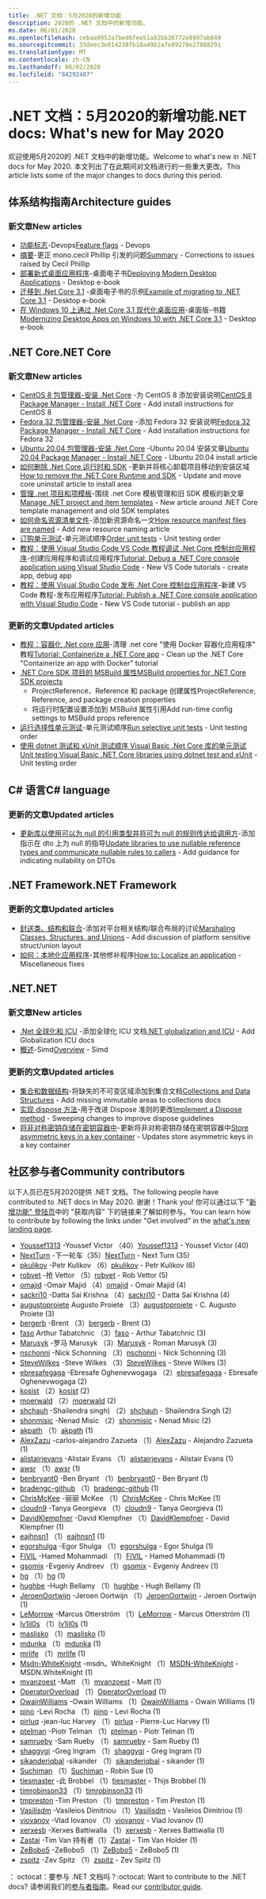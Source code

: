 ```yaml
---
title: .NET 文档：5月2020的新增功能
description: 2020的 .NET 文档中的新增功能。
ms.date: 06/01/2020
ms.openlocfilehash: cebaa9952a7bed6fee51a82bb26772e8997ab849
ms.sourcegitcommit: 33deec3e814238fb18a49b2a7e89278e27888291
ms.translationtype: MT
ms.contentlocale: zh-CN
ms.lasthandoff: 06/02/2020
ms.locfileid: "84292487"
---
```

# <a name="net-docs-whats-new-for-may-2020"></a><span data-ttu-id="4de28-103">.NET 文档：5月2020的新增功能</span><span class="sxs-lookup"><span data-stu-id="4de28-103">.NET docs: What's new for May 2020</span></span>

<span data-ttu-id="4de28-104">欢迎使用5月2020的 .NET 文档中的新增功能。</span><span class="sxs-lookup"><span data-stu-id="4de28-104">Welcome to what's new in .NET docs for May 2020.</span></span> <span data-ttu-id="4de28-105">本文列出了在此期间对文档进行的一些重大更改。</span><span class="sxs-lookup"><span data-stu-id="4de28-105">This article lists some of the major changes to docs during this period.</span></span>

## <a name="architecture-guides"></a><span data-ttu-id="4de28-106">体系结构指南</span><span class="sxs-lookup"><span data-stu-id="4de28-106">Architecture guides</span></span>

### <a name="new-articles"></a><span data-ttu-id="4de28-107">新文章</span><span class="sxs-lookup"><span data-stu-id="4de28-107">New articles</span></span>

- <span data-ttu-id="4de28-108">[功能标志](../architecture/cloud-native/feature-flags.md)-Devops</span><span class="sxs-lookup"><span data-stu-id="4de28-108">[Feature flags](../architecture/cloud-native/feature-flags.md) - Devops</span></span>
- <span data-ttu-id="4de28-109">[摘要](../architecture/cloud-native/summary.md)-更正 mono.cecil Phillip 引发的问题</span><span class="sxs-lookup"><span data-stu-id="4de28-109">[Summary](../architecture/cloud-native/summary.md) - Corrections to issues raised by Cecil Phillip</span></span>
- <span data-ttu-id="4de28-110">[部署新式桌面应用程序](../architecture/modernize-desktop/deploy-modern-applications.md)-桌面电子书</span><span class="sxs-lookup"><span data-stu-id="4de28-110">[Deploying Modern Desktop Applications](../architecture/modernize-desktop/deploy-modern-applications.md) - Desktop e-book</span></span>
- <span data-ttu-id="4de28-111">[迁移到 .Net Core 3.1](../architecture/modernize-desktop/example-migration-core.md) -桌面电子书的示例</span><span class="sxs-lookup"><span data-stu-id="4de28-111">[Example of migrating to .NET Core 3.1](../architecture/modernize-desktop/example-migration-core.md) - Desktop e-book</span></span>
- <span data-ttu-id="4de28-112">[在 Windows 10 上通过 .Net Core 3.1 现代化桌面应用](../architecture/modernize-desktop/index.md)-桌面版-书籍</span><span class="sxs-lookup"><span data-stu-id="4de28-112">[Modernizing Desktop Apps on Windows 10 with .NET Core 3.1](../architecture/modernize-desktop/index.md) - Desktop e-book</span></span>

## <a name="net-core"></a><span data-ttu-id="4de28-113">.NET Core</span><span class="sxs-lookup"><span data-stu-id="4de28-113">.NET Core</span></span>

### <a name="new-articles"></a><span data-ttu-id="4de28-114">新文章</span><span class="sxs-lookup"><span data-stu-id="4de28-114">New articles</span></span>

- <span data-ttu-id="4de28-115">[CentOS 8 包管理器-安装 .Net Core](../core/install/linux-package-manager-centos8.md) -为 CentOS 8 添加安装说明</span><span class="sxs-lookup"><span data-stu-id="4de28-115">[CentOS 8 Package Manager - Install .NET Core](../core/install/linux-package-manager-centos8.md) - Add install instructions for CentOS 8</span></span>
- <span data-ttu-id="4de28-116">[Fedora 32 包管理器-安装 .Net Core](../core/install/linux-package-manager-fedora32.md) -添加 Fedora 32 安装说明</span><span class="sxs-lookup"><span data-stu-id="4de28-116">[Fedora 32 Package Manager - Install .NET Core](../core/install/linux-package-manager-fedora32.md) - Add installation instructions for Fedora 32</span></span>
- <span data-ttu-id="4de28-117">[Ubuntu 20.04 包管理器-安装 .Net Core](../core/install/linux-package-manager-ubuntu-2004.md) -Ubuntu 20.04 安装文章</span><span class="sxs-lookup"><span data-stu-id="4de28-117">[Ubuntu 20.04 Package Manager - Install .NET Core](../core/install/linux-package-manager-ubuntu-2004.md) - Ubuntu 20.04 install article</span></span>
- <span data-ttu-id="4de28-118">[如何删除 .Net Core 运行时和 SDK](../core/install/remove-runtime-sdk-versions.md) -更新并将核心卸载项目移动到安装区域</span><span class="sxs-lookup"><span data-stu-id="4de28-118">[How to remove the .NET Core Runtime and SDK](../core/install/remove-runtime-sdk-versions.md) - Update and move core uninstall article to install area</span></span>
- <span data-ttu-id="4de28-119">[管理 .net 项目和项模板](../core/install/templates.md)-围绕 .net Core 模板管理和旧 SDK 模板的新文章</span><span class="sxs-lookup"><span data-stu-id="4de28-119">[Manage .NET project and item templates](../core/install/templates.md) - New article around .NET Core template management and old SDK templates</span></span>
- <span data-ttu-id="4de28-120">[如何命名资源清单文件](../core/resources/manifest-file-names.md)-添加新资源命名一文</span><span class="sxs-lookup"><span data-stu-id="4de28-120">[How resource manifest files are named](../core/resources/manifest-file-names.md) - Add new resource naming article</span></span>
- <span data-ttu-id="4de28-121">[订购单元测试](../core/testing/order-unit-tests.md)-单元测试顺序</span><span class="sxs-lookup"><span data-stu-id="4de28-121">[Order unit tests](../core/testing/order-unit-tests.md) - Unit testing order</span></span>
- <span data-ttu-id="4de28-122">[教程：使用 Visual Studio Code VS Code 教程调试 .Net Core 控制台应用程序](../core/tutorials/debugging-with-visual-studio-code.md)-创建应用程序和调试应用程序</span><span class="sxs-lookup"><span data-stu-id="4de28-122">[Tutorial: Debug a .NET Core console application using Visual Studio Code](../core/tutorials/debugging-with-visual-studio-code.md) - New VS Code tutorials - create app, debug app</span></span>
- <span data-ttu-id="4de28-123">[教程：使用 Visual Studio Code 发布 .Net Core 控制台应用程序](../core/tutorials/publishing-with-visual-studio-code.md)-新建 VS Code 教程-发布应用程序</span><span class="sxs-lookup"><span data-stu-id="4de28-123">[Tutorial: Publish a .NET Core console application with Visual Studio Code](../core/tutorials/publishing-with-visual-studio-code.md) - New VS Code tutorial - publish an app</span></span>

### <a name="updated-articles"></a><span data-ttu-id="4de28-124">更新的文章</span><span class="sxs-lookup"><span data-stu-id="4de28-124">Updated articles</span></span>

- <span data-ttu-id="4de28-125">[教程：容器化 .Net core 应用](../core/docker/build-container.md)-清理 .net core "使用 Docker 容器化应用程序" 教程</span><span class="sxs-lookup"><span data-stu-id="4de28-125">[Tutorial: Containerize a .NET Core app](../core/docker/build-container.md) - Clean up the .NET Core "Containerize an app with Docker" tutorial</span></span>
- [<span data-ttu-id="4de28-126">.NET Core SDK 项目的 MSBuild 属性</span><span class="sxs-lookup"><span data-stu-id="4de28-126">MSBuild properties for .NET Core SDK projects</span></span>](../core/project-sdk/msbuild-props.md)
  - <span data-ttu-id="4de28-127">ProjectReference、Reference 和 package 创建属性</span><span class="sxs-lookup"><span data-stu-id="4de28-127">ProjectReference, Reference, and package creation properties</span></span>
  - <span data-ttu-id="4de28-128">将运行时配置设置添加到 MSBuild 属性引用</span><span class="sxs-lookup"><span data-stu-id="4de28-128">Add run-time config settings to MSBuild props reference</span></span>
- <span data-ttu-id="4de28-129">[运行选择性单元测试](../core/testing/selective-unit-tests.md)-单元测试顺序</span><span class="sxs-lookup"><span data-stu-id="4de28-129">[Run selective unit tests](../core/testing/selective-unit-tests.md) - Unit testing order</span></span>
- <span data-ttu-id="4de28-130">[使用 dotnet 测试和 xUnit 测试顺序 Visual Basic .Net Core 库的单元测试](../core/testing/unit-testing-visual-basic-with-dotnet-test.md)</span><span class="sxs-lookup"><span data-stu-id="4de28-130">[Unit testing Visual Basic .NET Core libraries using dotnet test and xUnit](../core/testing/unit-testing-visual-basic-with-dotnet-test.md) - Unit testing order</span></span>

## <a name="c-language"></a><span data-ttu-id="4de28-131">C# 语言</span><span class="sxs-lookup"><span data-stu-id="4de28-131">C# language</span></span>

### <a name="updated-articles"></a><span data-ttu-id="4de28-132">更新的文章</span><span class="sxs-lookup"><span data-stu-id="4de28-132">Updated articles</span></span>

- <span data-ttu-id="4de28-133">[更新库以使用可以为 null 的引用类型并将可为 null 的规则传达给调用方](../csharp/nullable-migration-strategies.md)-添加指示在 dto 上为 null 的指导</span><span class="sxs-lookup"><span data-stu-id="4de28-133">[Update libraries to use nullable reference types and communicate nullable rules to callers](../csharp/nullable-migration-strategies.md) - Add guidance for indicating nullability on DTOs</span></span>

## <a name="net-framework"></a><span data-ttu-id="4de28-134">.NET Framework</span><span class="sxs-lookup"><span data-stu-id="4de28-134">.NET Framework</span></span>

### <a name="updated-articles"></a><span data-ttu-id="4de28-135">更新的文章</span><span class="sxs-lookup"><span data-stu-id="4de28-135">Updated articles</span></span>

- <span data-ttu-id="4de28-136">[封送类、结构和联合](../framework/interop/marshaling-classes-structures-and-unions.md)-添加对平台相关结构/联合布局的讨论</span><span class="sxs-lookup"><span data-stu-id="4de28-136">[Marshaling Classes, Structures, and Unions](../framework/interop/marshaling-classes-structures-and-unions.md) - Add discussion of platform sensitive struct/union layout</span></span>
- <span data-ttu-id="4de28-137">[如何：本地化应用程序](../framework/wpf/advanced/how-to-localize-an-application.md)-其他修补程序</span><span class="sxs-lookup"><span data-stu-id="4de28-137">[How to: Localize an application](../framework/wpf/advanced/how-to-localize-an-application.md) - Miscellaneous fixes</span></span>

## <a name="net"></a><span data-ttu-id="4de28-138">.NET</span><span class="sxs-lookup"><span data-stu-id="4de28-138">.NET</span></span>

### <a name="new-articles"></a><span data-ttu-id="4de28-139">新文章</span><span class="sxs-lookup"><span data-stu-id="4de28-139">New articles</span></span>

- <span data-ttu-id="4de28-140">[.Net 全球化和 ICU](../standard/globalization-localization/globalization-icu.md) -添加全球化 ICU 文档</span><span class="sxs-lookup"><span data-stu-id="4de28-140">[.NET globalization and ICU](../standard/globalization-localization/globalization-icu.md) - Add Globalization ICU docs</span></span>
- <span data-ttu-id="4de28-141">[概述](../standard/simd.md)-Simd</span><span class="sxs-lookup"><span data-stu-id="4de28-141">[Overview](../standard/simd.md) - Simd</span></span>

### <a name="updated-articles"></a><span data-ttu-id="4de28-142">更新的文章</span><span class="sxs-lookup"><span data-stu-id="4de28-142">Updated articles</span></span>

- <span data-ttu-id="4de28-143">[集合和数据结构](../standard/collections/index.md)-将缺失的不可变区域添加到集合文档</span><span class="sxs-lookup"><span data-stu-id="4de28-143">[Collections and Data Structures](../standard/collections/index.md) - Add missing immutable areas to collections docs</span></span>
- <span data-ttu-id="4de28-144">[实现 dispose 方法](../standard/garbage-collection/implementing-dispose.md)-用于改进 Dispose 准则的更改</span><span class="sxs-lookup"><span data-stu-id="4de28-144">[Implement a Dispose method](../standard/garbage-collection/implementing-dispose.md) - Sweeping changes to improve dispose guidelines</span></span>
- <span data-ttu-id="4de28-145">[将非对称密钥存储在密钥容器中](../standard/security/how-to-store-asymmetric-keys-in-a-key-container.md)-更新将非对称密钥存储在密钥容器中</span><span class="sxs-lookup"><span data-stu-id="4de28-145">[Store asymmetric keys in a key container](../standard/security/how-to-store-asymmetric-keys-in-a-key-container.md) - Updates store asymmetric keys in a key container</span></span>

## <a name="community-contributors"></a><span data-ttu-id="4de28-146">社区参与者</span><span class="sxs-lookup"><span data-stu-id="4de28-146">Community contributors</span></span>

<span data-ttu-id="4de28-147">以下人员已在5月2020提供 .NET 文档。</span><span class="sxs-lookup"><span data-stu-id="4de28-147">The following people have contributed to .NET docs in May 2020.</span></span> <span data-ttu-id="4de28-148">谢谢！</span><span class="sxs-lookup"><span data-stu-id="4de28-148">Thank you!</span></span> <span data-ttu-id="4de28-149">你可以通过以下 "[新增功能" 登陆页](index.yml)中的 "获取内容" 下的链接来了解如何参与。</span><span class="sxs-lookup"><span data-stu-id="4de28-149">You can learn how to contribute by following the links under "Get involved" in the [what's new landing page](index.yml).</span></span>

- <span data-ttu-id="4de28-150">[Youssef1313](https://github.com/Youssef1313) -Youssef Victor （40）</span><span class="sxs-lookup"><span data-stu-id="4de28-150">[Youssef1313](https://github.com/Youssef1313) - Youssef Victor (40)</span></span>
- <span data-ttu-id="4de28-151">[NextTurn](https://github.com/NextTurn) -下一轮车（35）</span><span class="sxs-lookup"><span data-stu-id="4de28-151">[NextTurn](https://github.com/NextTurn) - Next Turn (35)</span></span>
- <span data-ttu-id="4de28-152">[pkulikov](https://github.com/pkulikov) -Petr Kulikov （6）</span><span class="sxs-lookup"><span data-stu-id="4de28-152">[pkulikov](https://github.com/pkulikov) - Petr Kulikov (6)</span></span>
- <span data-ttu-id="4de28-153">[robvet](https://github.com/robvet) -抢 Vettor （5）</span><span class="sxs-lookup"><span data-stu-id="4de28-153">[robvet](https://github.com/robvet) - Rob Vettor (5)</span></span>
- <span data-ttu-id="4de28-154">[omajid](https://github.com/omajid) -Omair Majid （4）</span><span class="sxs-lookup"><span data-stu-id="4de28-154">[omajid](https://github.com/omajid) - Omair Majid (4)</span></span>
- <span data-ttu-id="4de28-155">[sackri10](https://github.com/sackri10) -Datta Sai Krishna （4）</span><span class="sxs-lookup"><span data-stu-id="4de28-155">[sackri10](https://github.com/sackri10) - Datta Sai Krishna (4)</span></span>
- <span data-ttu-id="4de28-156">[augustoproiete](https://github.com/augustoproiete) Augusto Proiete （3）</span><span class="sxs-lookup"><span data-stu-id="4de28-156">[augustoproiete](https://github.com/augustoproiete) - C. Augusto Proiete (3)</span></span>
- <span data-ttu-id="4de28-157">[bergerb](https://github.com/bergerb) -Brent （3）</span><span class="sxs-lookup"><span data-stu-id="4de28-157">[bergerb](https://github.com/bergerb) - Brent (3)</span></span>
- <span data-ttu-id="4de28-158">[faso](https://github.com/faso) Arthur Tabatchnic （3）</span><span class="sxs-lookup"><span data-stu-id="4de28-158">[faso](https://github.com/faso) - Arthur Tabatchnic (3)</span></span>
- <span data-ttu-id="4de28-159">[Marusyk](https://github.com/Marusyk) -罗马 Marusyk （3）</span><span class="sxs-lookup"><span data-stu-id="4de28-159">[Marusyk](https://github.com/Marusyk) - Roman Marusyk (3)</span></span>
- <span data-ttu-id="4de28-160">[nschonni](https://github.com/nschonni) -Nick Schonning （3）</span><span class="sxs-lookup"><span data-stu-id="4de28-160">[nschonni](https://github.com/nschonni) - Nick Schonning (3)</span></span>
- <span data-ttu-id="4de28-161">[SteveWilkes](https://github.com/SteveWilkes) -Steve Wilkes （3）</span><span class="sxs-lookup"><span data-stu-id="4de28-161">[SteveWilkes](https://github.com/SteveWilkes) - Steve Wilkes (3)</span></span>
- <span data-ttu-id="4de28-162">[ebresafegaga](https://github.com/ebresafegaga) -Ebresafe Oghenevwogaga （2）</span><span class="sxs-lookup"><span data-stu-id="4de28-162">[ebresafegaga](https://github.com/ebresafegaga) - Ebresafe Oghenevwogaga (2)</span></span>
- <span data-ttu-id="4de28-163">[kosist](https://github.com/kosist) （2）</span><span class="sxs-lookup"><span data-stu-id="4de28-163">[kosist](https://github.com/kosist) (2)</span></span>
- <span data-ttu-id="4de28-164">[moerwald](https://github.com/moerwald) （2）</span><span class="sxs-lookup"><span data-stu-id="4de28-164">[moerwald](https://github.com/moerwald) (2)</span></span>
- <span data-ttu-id="4de28-165">[shchauh](https://github.com/shchauh) -Shailendra singh) （2）</span><span class="sxs-lookup"><span data-stu-id="4de28-165">[shchauh](https://github.com/shchauh) - Shailendra Singh (2)</span></span>
- <span data-ttu-id="4de28-166">[shonmisic](https://github.com/shonmisic) -Nenad Misic （2）</span><span class="sxs-lookup"><span data-stu-id="4de28-166">[shonmisic](https://github.com/shonmisic) - Nenad Misic (2)</span></span>
- <span data-ttu-id="4de28-167">[akpath](https://github.com/akpath) （1）</span><span class="sxs-lookup"><span data-stu-id="4de28-167">[akpath](https://github.com/akpath) (1)</span></span>
- <span data-ttu-id="4de28-168">[AlexZazu](https://github.com/AlexZazu) -carlos-alejandro Zazueta （1）</span><span class="sxs-lookup"><span data-stu-id="4de28-168">[AlexZazu](https://github.com/AlexZazu) - Alejandro Zazueta (1)</span></span>
- <span data-ttu-id="4de28-169">[alistairjevans](https://github.com/alistairjevans) -Alistair Evans （1）</span><span class="sxs-lookup"><span data-stu-id="4de28-169">[alistairjevans](https://github.com/alistairjevans) - Alistair Evans (1)</span></span>
- <span data-ttu-id="4de28-170">[awsr](https://github.com/awsr) （1）</span><span class="sxs-lookup"><span data-stu-id="4de28-170">[awsr](https://github.com/awsr) (1)</span></span>
- <span data-ttu-id="4de28-171">[benbryant0](https://github.com/benbryant0) -Ben Bryant （1）</span><span class="sxs-lookup"><span data-stu-id="4de28-171">[benbryant0](https://github.com/benbryant0) - Ben Bryant (1)</span></span>
- <span data-ttu-id="4de28-172">[bradengc-github](https://github.com/bradengc-github) （1）</span><span class="sxs-lookup"><span data-stu-id="4de28-172">[bradengc-github](https://github.com/bradengc-github) (1)</span></span>
- <span data-ttu-id="4de28-173">[ChrisMcKee](https://github.com/ChrisMcKee) -丽丽 McKee （1）</span><span class="sxs-lookup"><span data-stu-id="4de28-173">[ChrisMcKee](https://github.com/ChrisMcKee) - Chris McKee (1)</span></span>
- <span data-ttu-id="4de28-174">[cloudn9](https://github.com/cloudn9) -Tanya Georgieva （1）</span><span class="sxs-lookup"><span data-stu-id="4de28-174">[cloudn9](https://github.com/cloudn9) - Tanya Georgieva (1)</span></span>
- <span data-ttu-id="4de28-175">[DavidKlempfner](https://github.com/DavidKlempfner) -David Klempfner （1）</span><span class="sxs-lookup"><span data-stu-id="4de28-175">[DavidKlempfner](https://github.com/DavidKlempfner) - David Klempfner (1)</span></span>
- <span data-ttu-id="4de28-176">[eajhnsn1](https://github.com/eajhnsn1) （1）</span><span class="sxs-lookup"><span data-stu-id="4de28-176">[eajhnsn1](https://github.com/eajhnsn1) (1)</span></span>
- <span data-ttu-id="4de28-177">[egorshulga](https://github.com/egorshulga) -Egor Shulga （1）</span><span class="sxs-lookup"><span data-stu-id="4de28-177">[egorshulga](https://github.com/egorshulga) - Egor Shulga (1)</span></span>
- <span data-ttu-id="4de28-178">[FIVIL](https://github.com/FIVIL) -Hamed Mohammadi （1）</span><span class="sxs-lookup"><span data-stu-id="4de28-178">[FIVIL](https://github.com/FIVIL) - Hamed Mohammadi (1)</span></span>
- <span data-ttu-id="4de28-179">[gsomix](https://github.com/gsomix) -Evgeniy Andreev （1）</span><span class="sxs-lookup"><span data-stu-id="4de28-179">[gsomix](https://github.com/gsomix) - Evgeniy Andreev (1)</span></span>
- <span data-ttu-id="4de28-180">[hg](https://github.com/hg) （1）</span><span class="sxs-lookup"><span data-stu-id="4de28-180">[hg](https://github.com/hg) (1)</span></span>
- <span data-ttu-id="4de28-181">[hughbe](https://github.com/hughbe) -Hugh Bellamy （1）</span><span class="sxs-lookup"><span data-stu-id="4de28-181">[hughbe](https://github.com/hughbe) - Hugh Bellamy (1)</span></span>
- <span data-ttu-id="4de28-182">[JeroenOortwijn](https://github.com/JeroenOortwijn) -Jeroen Oortwijn （1）</span><span class="sxs-lookup"><span data-stu-id="4de28-182">[JeroenOortwijn](https://github.com/JeroenOortwijn) - Jeroen Oortwijn (1)</span></span>
- <span data-ttu-id="4de28-183">[LeMorrow](https://github.com/LeMorrow) -Marcus Otterström （1）</span><span class="sxs-lookup"><span data-stu-id="4de28-183">[LeMorrow](https://github.com/LeMorrow) - Marcus Otterström (1)</span></span>
- <span data-ttu-id="4de28-184">[lv1il0s](https://github.com/lv1il0s) （1）</span><span class="sxs-lookup"><span data-stu-id="4de28-184">[lv1il0s](https://github.com/lv1il0s) (1)</span></span>
- <span data-ttu-id="4de28-185">[maslisko](https://github.com/maslisko) （1）</span><span class="sxs-lookup"><span data-stu-id="4de28-185">[maslisko](https://github.com/maslisko) (1)</span></span>
- <span data-ttu-id="4de28-186">[mdunka](https://github.com/mdunka) （1）</span><span class="sxs-lookup"><span data-stu-id="4de28-186">[mdunka](https://github.com/mdunka) (1)</span></span>
- <span data-ttu-id="4de28-187">[mrlife](https://github.com/mrlife) （1）</span><span class="sxs-lookup"><span data-stu-id="4de28-187">[mrlife](https://github.com/mrlife) (1)</span></span>
- <span data-ttu-id="4de28-188">[Msdn-WhiteKnight](https://github.com/MSDN-WhiteKnight) -msdn。WhiteKnight （1）</span><span class="sxs-lookup"><span data-stu-id="4de28-188">[MSDN-WhiteKnight](https://github.com/MSDN-WhiteKnight) - MSDN.WhiteKnight (1)</span></span>
- <span data-ttu-id="4de28-189">[mvanzoest](https://github.com/mvanzoest) -Matt （1）</span><span class="sxs-lookup"><span data-stu-id="4de28-189">[mvanzoest](https://github.com/mvanzoest) - Matt (1)</span></span>
- <span data-ttu-id="4de28-190">[OperatorOverload](https://github.com/OperatorOverload) （1）</span><span class="sxs-lookup"><span data-stu-id="4de28-190">[OperatorOverload](https://github.com/OperatorOverload) (1)</span></span>
- <span data-ttu-id="4de28-191">[OwainWilliams](https://github.com/OwainWilliams) -Owain Williams （1）</span><span class="sxs-lookup"><span data-stu-id="4de28-191">[OwainWilliams](https://github.com/OwainWilliams) - Owain Williams (1)</span></span>
- <span data-ttu-id="4de28-192">[pino](https://github.com/pino) -Levi Rocha （1）</span><span class="sxs-lookup"><span data-stu-id="4de28-192">[pino](https://github.com/pino) - Levi Rocha (1)</span></span>
- <span data-ttu-id="4de28-193">[pirluq](https://github.com/pirluq) -jean-luc Harvey （1）</span><span class="sxs-lookup"><span data-stu-id="4de28-193">[pirluq](https://github.com/pirluq) - Pierre-Luc Harvey (1)</span></span>
- <span data-ttu-id="4de28-194">[ptelman](https://github.com/ptelman) -Piotr Telman （1）</span><span class="sxs-lookup"><span data-stu-id="4de28-194">[ptelman](https://github.com/ptelman) - Piotr Telman (1)</span></span>
- <span data-ttu-id="4de28-195">[samrueby](https://github.com/samrueby) -Sam Rueby （1）</span><span class="sxs-lookup"><span data-stu-id="4de28-195">[samrueby](https://github.com/samrueby) - Sam Rueby (1)</span></span>
- <span data-ttu-id="4de28-196">[shaggygi](https://github.com/shaggygi) -Greg Ingram （1）</span><span class="sxs-lookup"><span data-stu-id="4de28-196">[shaggygi](https://github.com/shaggygi) - Greg Ingram (1)</span></span>
- <span data-ttu-id="4de28-197">[sikanderiqbal](https://github.com/sikanderiqbal) -sikander （1）</span><span class="sxs-lookup"><span data-stu-id="4de28-197">[sikanderiqbal](https://github.com/sikanderiqbal) - sikander (1)</span></span>
- <span data-ttu-id="4de28-198">[Suchiman](https://github.com/Suchiman) （1）</span><span class="sxs-lookup"><span data-stu-id="4de28-198">[Suchiman](https://github.com/Suchiman) - Robin Sue (1)</span></span>
- <span data-ttu-id="4de28-199">[tiesmaster](https://github.com/tiesmaster) -此 Brobbel （1）</span><span class="sxs-lookup"><span data-stu-id="4de28-199">[tiesmaster](https://github.com/tiesmaster) - Thijs Brobbel (1)</span></span>
- <span data-ttu-id="4de28-200">[timrobinson33](https://github.com/timrobinson33) （1）</span><span class="sxs-lookup"><span data-stu-id="4de28-200">[timrobinson33](https://github.com/timrobinson33) (1)</span></span>
- <span data-ttu-id="4de28-201">[tmpreston](https://github.com/tmpreston) -Tim Preston （1）</span><span class="sxs-lookup"><span data-stu-id="4de28-201">[tmpreston](https://github.com/tmpreston) - Tim Preston (1)</span></span>
- <span data-ttu-id="4de28-202">[Vasilisdm](https://github.com/Vasilisdm) -Vasileios Dimitriou （1）</span><span class="sxs-lookup"><span data-stu-id="4de28-202">[Vasilisdm](https://github.com/Vasilisdm) - Vasileios Dimitriou (1)</span></span>
- <span data-ttu-id="4de28-203">[viovanov](https://github.com/viovanov) -Vlad Iovanov （1）</span><span class="sxs-lookup"><span data-stu-id="4de28-203">[viovanov](https://github.com/viovanov) - Vlad Iovanov (1)</span></span>
- <span data-ttu-id="4de28-204">[xerxesb](https://github.com/xerxesb) -Xerxes Battiwalla （1）</span><span class="sxs-lookup"><span data-stu-id="4de28-204">[xerxesb](https://github.com/xerxesb) - Xerxes Battiwalla (1)</span></span>
- <span data-ttu-id="4de28-205">[Zastai](https://github.com/Zastai) -Tim Van 持有者（1）</span><span class="sxs-lookup"><span data-stu-id="4de28-205">[Zastai](https://github.com/Zastai) - Tim Van Holder (1)</span></span>
- <span data-ttu-id="4de28-206">[ZeBobo5](https://github.com/ZeBobo5) -ZeBobo5 （1）</span><span class="sxs-lookup"><span data-stu-id="4de28-206">[ZeBobo5](https://github.com/ZeBobo5) - ZeBobo5 (1)</span></span>
- <span data-ttu-id="4de28-207">[zspitz](https://github.com/zspitz) -Zev Spitz （1）</span><span class="sxs-lookup"><span data-stu-id="4de28-207">[zspitz](https://github.com/zspitz) - Zev Spitz (1)</span></span>

<span data-ttu-id="4de28-208">： octocat：要参与 .NET 文档吗？</span><span class="sxs-lookup"><span data-stu-id="4de28-208">:octocat: Want to contribute to the .NET docs?</span></span> <span data-ttu-id="4de28-209">请参阅我们的[参与者指南](https://docs.microsoft.com/contribute/dotnet/dotnet-contribute)。</span><span class="sxs-lookup"><span data-stu-id="4de28-209">Read our [contributor guide](https://docs.microsoft.com/contribute/dotnet/dotnet-contribute).</span></span>
